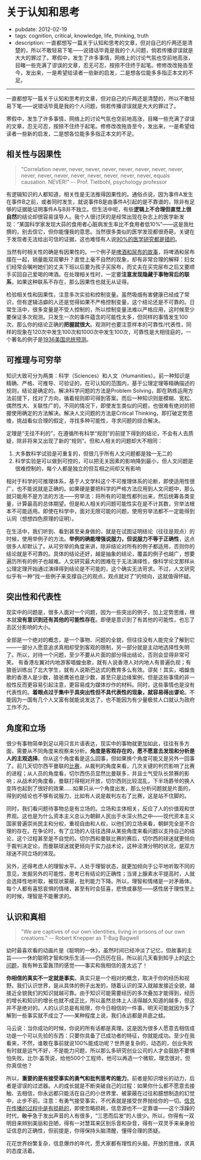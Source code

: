 # 关于认知和思考

- pubdate: 2012-02-19
- tags: cognition, critical, knowledge, life, thinking, truth
- description: 一直都想写一篇关于认知和思考的文章，但对自己的斤两还是清楚的，所以不敢轻易下笔——说错话毕竟是我的个人问题，倘若传播谬误就是大大的罪过了。寒假中，发生了许多事情，网络上的讨论气氛也空前地高涨，目睹一些充满了谬误的文章，忍无可忍，按捺不住终于起笔。修修改改拖沓至今，发出来，一是希望给读者一些新的启发，二是想各位能多多指正本文的不足。

---

一直都想写一篇关于认知和思考的文章，但对自己的斤两还是清楚的，所以不敢轻易下笔——说错话毕竟是我的个人问题，倘若传播谬误就是大大的罪过了。

寒假中，发生了许多事情，网络上的讨论气氛也空前地高涨，目睹一些充满了谬误的文章，忍无可忍，按捺不住终于起笔。修修改改拖沓至今，发出来，一是希望给读者一些新的启发，二是想各位能多多指正本文的不足。

## 相关性与因果性

> "Correlation never, never, never, never, never, never, never, never, never, never, never, never, never, never, never, never, equals causation. NEVER!"
> -- Prof. Tietbohl, psychology professor

有逻辑知识的人都知道，相关性是无法推得因果性的。通俗点说，因为事件A发生在事件B之前，或者同时发生，就说事件B是由事件A引起的是不靠谱的，除非有足够的证据能证明事件A与B并不独立。但生活中呢，有些**逻辑上不合理但直觉上很自然**的结论却很容易误导人。我个人很讨厌的是经常出现在杂志上的医学新发现：“某国科学家发现大蒜的食用者心脏病发生率比不食用者低10%”——这是我杜撰的，别去信它，但你能懂我的意思。当然很多类似的医学发现都很奇葩，关键在于发现者无法给出可信的证据，这也难怪有人说[90%的医学研究都是错的](http://www.geekonomics10000.com/566 "医学研究能当真么？")。

当然有时相关性的确是有因果性的。一个例子是[啤酒和尿布的故事](http://en.wikipedia.org/wiki/Association_rule_learning#Lore "Beer and diaper story")，将啤酒和尿布摆在一起，销量能双双攀升？直觉上毫不自然的现象，却有非常合理的解释：妇女们经常会嘱咐她们的丈夫下班以后要为孩子买尿布，而丈夫在买完尿布之后又要顺手买回自己爱喝的啤酒。在处理相关性时，一定要**注意发现隐藏于事物背后的联系**，如果这种联系不存在，那么因果性也就无从证得。

检验相关性和因果性，注意多次实验和控制变量。虽然吸烟有害健康已经成了常识，但有逻辑洁癖的人还是觉得如果不严格控制变量，这个结论还是不可靠的。日常生活中，很多变量是不受人控制的，所以控制变量法难以严格应用，这时候至少要保证多次观测。只发生一次的事件蕴含的可能性太多，但同样的事情发生100次，那么你的结论正确的**把握就很大**。观测时也要注意样本的可靠性/代表性，同样的现象在120次中发生100次和1000次中发生100次，可靠性是大相径庭的，一个著名的例子是[1936美国总统预测](http://drmatthewashton.com/2011/06/21/political-predictions-they-got-wrong-no21-the-literary-digest-predicts-that-landon-will-win-the-1936-election/)。

## 可推理与可穷举

知识大致可分为两类：科学（Sciences）和人文（Humanities）。前一种知识是精确、严格、可推导、可验证的，在可认知的范围内，基于公理定理等精确描述的规则，结论是确定的。解决科学问题的方法是Problem Solving，即在熟练运用方法前提下，找对了方向，循着规则即可得到答案。而后一种知识则是模糊、宽松、偶然性大、关联性广的，不同的情况下，即使发生类似的问题，也很难有绝对的把握使用确定的方法解决。解决人文问题的方法是Critical Thinking，即打破定势思维，挑战看似合理的假定，寻找多种可能性，寻求问题的综合解决。

定理是“无往不利的”，在遵循所有科学“规则”的前提下得到的结论，不会有人去质疑，除非将来又出现了新的“规则”。但和人相关的问题却大不相同：

1. 大多数科学试验是可重复的，但很几乎所有人文问题都是独一无二的
1. 科学实验是可以做到可控的，可以把无关因素的影响降到最小，但人文问题是很难控制的，每个人都是独立的但互相之间却又有影响

相对于科学的可推理体系，基于人文学科这个不可推理体系的论断，即使适用性很广，也不能说就是正确的。如果硬是要把科学的严格方法应用到人文问题中，那么就只能用不是方法的方法——穷举法：将所有的可能性都列出来，然后统筹各类变量，计算最高的总体期望。但是和人相关的问题可能性实在是不计其数，穷举法根本不可能适用。即使在科学中，面对无限可能的问题，使用穷举法都不一定能得到认同（想想四色原理的证明）。

在生活中，我们听到、看到甚至亲身做的，就是在试图证明结论（往往是观点）的时候，使用举例子的方法。**举例的确能增强说服力，但说服力不等于正确性**，这点很多人却默认了。从可穷举的角度来讲，除非结论对所有的例子都适用，否则你的结论就是不可靠的。具体的结论还好，越是抽象的结论，覆盖的例子也越广，想要遍历所有的例子也越难。人文研究最大的困难在于无法演绎性，像科学论文那样从公理定理开始通过演绎得到结论是不可能的，这个确实无法苛求。不过，人文研究似乎有一种“找一些例子来支撑自己的观点，观点就对了”的倾向，这就值得怀疑。

## 突出性和代表性

现实中的问题是，很多人面对一个问题，因为一些突出的例子，加上定势思维，根本就**没有意识到还有其他的可能性存在**。即便是意识到了有其他的可能性，也忘了去区分影响的大小。

全部是一个绝对的概念，是一个事物、问题的全貌，但往往没有人能完全了解到它——一部分人愿意追求真相却受到客观的限制，另一部分就是主动地选择性失明了。所以，对待一个问题，至少不要从片面的部分得出结论，否则会显得非常可笑。 有香港左翼对内地游客唱蝗虫歌，就有人说香港人对内地人有普遍仇视；有狼爸训练出了北大学生，就有人说斯巴达式的教育多么有效。谬矣！其实，唱蝗虫歌的香港人是少数，狼爸鹰爸也是少数，甚至只是边缘案例，但是这些事情的非一般性反而更容易引起注意，更容易成为媒体炒作的材料。同时，这些事情也是没有代表性的。**着眼点过于集中于具突出性但不具代表性的现象，就容易得出谬论**。不能因为一国有几个人又富有就能说发达了，也不能因为有少量极贫人口就认为政府工作不力。

## 角度和立场

很少有事物简单到足以用只言片语表达，现实中的事物就更加如此，往往有多方面，需要从不同角度来观察来分析。**角度是客观存在的，愿不愿意去发现和分析是人的主观选择**。你从这个角度看是这么回事，但如果换个角度可能又是另外一回事了。前几天切尔西平曼联的[比赛](http://www.bbc.co.uk/sport/0/football/16779082 "Chelsea 3-3 Manchester United")，从裁判的角度来看，几次关键的判罚影响了比赛的进程；从人员的角度看，切尔西伤员显然比曼联多，并且士气受队长禁赛的影响；从战术的角度看，曼联打得相对开放，切尔西则比较混乱，下半场爵爷的换人变阵也起到了很好的效果……如果只从一个角度出发，那么分析问题就是片面的，得到的结论也不够有说服力，比如有人说是裁判左右了比赛，这是站不住脚的。

同时，我们看问题待事物总是有立场的。立场和主体相关，反应了人的价值观和世界观。这也是为什么资本主义总认为朝鲜人民出于水深火热之中——现代资本主义国家普遍崇尚民主和分权，重视自由和人权，以他们的立场来看，朝鲜完全是不合理的存在。在争论时，有了立场的人往往选择从某些角度来看问题以支持自己的结论，这个过程甚至是不自觉的。切尔西和曼联比赛的赛后，切尔西的球迷就更倾向于裁判决定论，而曼联球迷就更倾向于实力战术论，这种泾渭分明的状况，是双方球迷不同立场的体现。

另外，还得考虑人的理智水平。人处于理智状态，就更加倾向于公平地听取不同的意见，发掘另外的可能性，思考已有结论的正确性；当肾上腺素水平提高时，人就会选择性地听取，被现状蒙蔽，批判能力下降。所以，理智和情绪是一对矛盾体。每个人都有喜怒哀惧的情绪，甚至有时会狂喜，悲愤或暴怒——感性居于理性至上的时候，理智是不能奢求的。

## 认识和真相

> "We are captives of our own identities, living in prisons of our own creations."
> -- Robert Knepper as T-Bag Bagwell

幼时最喜欢看的动画片是《聪明的一休》，虽然时间已经冲淡了记忆，但故事的主旨——一休的聪明才智和快乐生活——仍历历在目。所以前几天看到知乎上的[这个问题](http://www.zhihu.com/question/19908105)，我有种五雷轰顶的感觉——事实和我相信的差太远了！

**你相信的真实不一定就是事实**。真实只是一个相对的概念，取决于你的经历和视野。我们认识世界，是从具体的例子出发的，随着认识的深入就越发接近全貌，越接近全貌我们的知识就越可靠。由于知识可能需要经历的多次叠加才能得到，经历的增长和知识的增长也就不成正比，所以虽然总体上人活得越久知道的越多，但这并不是绝对的。人的认识总是有局限，你今日相信的一件事，明天可能就因为多了解到一些事实就不成立了——某种程度上说，我们永远都是井底之蛙。

马云说：当你成功的时候，你说的所有话都是真理。这是因为很多人愿意去相信成功是一个可以先验的东西：只要你具备了已成功者的特征，你就能成功。至少在我看来，不然，谁敢在事前就说100%能成功呢？世界是复杂的，动态的，创业失败有时就是运气不好，不是能力问题，所以那么多研究创业公司的人才会鼓励不要惧怕失败。比尔·盖茨说，给他500个工程师，他可以再造一个微软，理念很对，但你真信他？

所以，**重要的是有接受事实的勇气和批判思考的能力**。前者是知识增长的动力，后者是谬误的过滤器。人的成长就是不断突破自己的过程：如果你什么都不愿意去接触、去相信，你永远都只能活在自己的小世界里、被蒙蔽在过往和臆想制造的幻觉中，止步不前。注意：有勇气接受事实，不代表就是接受世界抛给你的一切。[信息在传播的过程中是有损耗的](http://xianqu.org/2011/05/what-affect-infomation-spread/ "是什么在影响着信息的准确性")，即使忽略损耗，信息源也不一定靠谱——这个浮躁的时代，<del>敢于</del>急于发出声音的人有很多，“三思而后发”的人很少。所以，你得有一双明目来辨别美丽和丑陋，得有一对慧耳来区别乐音和杂音，得有一双灵手来亲身验证信息的正确性，但前提是，你得保持头脑清醒，懂得合理的质疑。

花花世界纷繁复杂，信息爆炸的年代，愿大家都有理性的头脑，开放的思维，求真的态度活着。
